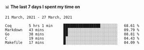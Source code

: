 <!--
### Hi there 👋

- 🤔 I was learning formal verification with Coq formally, but want to **build things** now.
- 😬 I am broadly interested in **computer systems** and **programming languages** (just a beginner 🥺).
- 🤩 (I hope I can) code for fun!

<img src="https://github-readme-stats.vercel.app/api?username=xxchan&show_icons=true&icon_color=0366d6&text_color=24292e&bg_color=ffffff&hide_title=true" />

---
-->


📊 **The last 7 days I spent my time on** 

<!--START_SECTION:waka-->
```text
21 March, 2021 - 27 March, 2021

Coq        5 hrs 1 min     █████████████████░░░░░░░░   68.61 % 
Markdown   43 mins         ██░░░░░░░░░░░░░░░░░░░░░░░   09.79 % 
Go         38 mins         ██░░░░░░░░░░░░░░░░░░░░░░░   08.81 % 
C          19 mins         █░░░░░░░░░░░░░░░░░░░░░░░░   04.43 % 
Makefile   17 mins         █░░░░░░░░░░░░░░░░░░░░░░░░   04.09 %
```
<!--END_SECTION:waka-->

<!--
**xxchan/xxchan** is a ✨ _special_ ✨ repository because its `README.md` (this file) appears on your GitHub profile.

Here are some ideas to get you started:

- 🔭 I’m currently working on ...
- 🌱 I’m currently learning ...
- 👯 I’m looking to collaborate on ...
- 🤔 I’m looking for help with ...
- 💬 Ask me about ...
- 📫 How to reach me: ...
- 😄 Pronouns: ...
- ⚡ Fun fact: ...
-->

